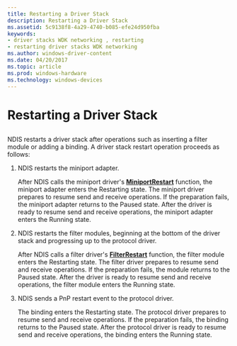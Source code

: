 ```yaml
---
title: Restarting a Driver Stack
description: Restarting a Driver Stack
ms.assetid: 5c9138f8-4a29-4740-b085-efe24d950fba
keywords:
- driver stacks WDK networking , restarting
- restarting driver stacks WDK networking
ms.author: windows-driver-content
ms.date: 04/20/2017
ms.topic: article
ms.prod: windows-hardware
ms.technology: windows-devices
---
```


# Restarting a Driver Stack


## <a href="" id="ddk-restarting-a-driver-stack-ng"></a>


NDIS restarts a driver stack after operations such as inserting a filter module or adding a binding. A driver stack restart operation proceeds as follows:

1.  NDIS restarts the miniport adapter.

    After NDIS calls the miniport driver's [**MiniportRestart**](https://msdn.microsoft.com/library/windows/hardware/ff559435) function, the miniport adapter enters the Restarting state. The miniport driver prepares to resume send and receive operations. If the preparation fails, the miniport adapter returns to the Paused state. After the driver is ready to resume send and receive operations, the miniport adapter enters the Running state.

2.  NDIS restarts the filter modules, beginning at the bottom of the driver stack and progressing up to the protocol driver.

    After NDIS calls a filter driver's [**FilterRestart**](https://msdn.microsoft.com/library/windows/hardware/ff549962) function, the filter module enters the Restarting state. The filter driver prepares to resume send and receive operations. If the preparation fails, the module returns to the Paused state. After the driver is ready to resume send and receive operations, the filter module enters the Running state.

3.  NDIS sends a PnP restart event to the protocol driver.

    The binding enters the Restarting state. The protocol driver prepares to resume send and receive operations. If the preparation fails, the binding returns to the Paused state. After the protocol driver is ready to resume send and receive operations, the binding enters the Running state.

 

 





